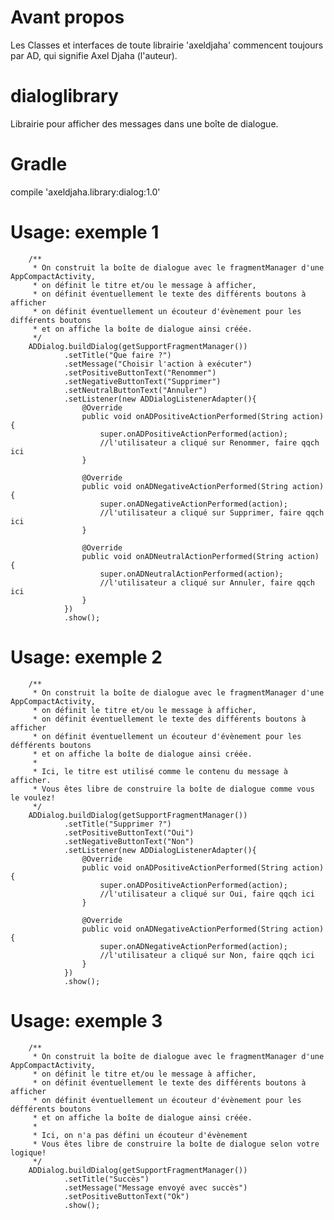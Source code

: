 # Avant propos
Les Classes et interfaces de toute librairie 'axeldjaha' commencent toujours par AD, qui signifie Axel Djaha (l'auteur).
# dialoglibrary
Librairie pour afficher des messages dans une boîte de dialogue.
# Gradle
compile 'axeldjaha.library:dialog:1.0'
# Usage: exemple 1

        /**
         * On construit la boîte de dialogue avec le fragmentManager d'une AppCompactActivity,
         * on définit le titre et/ou le message à afficher,
         * on définit éventuellement le texte des différents boutons à afficher
         * on définit éventuellement un écouteur d'évènement pour les différents boutons
         * et on affiche la boîte de dialogue ainsi créée.
         */
        ADDialog.buildDialog(getSupportFragmentManager())
                .setTitle("Que faire ?")
                .setMessage("Choisir l'action à exécuter")
                .setPositiveButtonText("Renommer")
                .setNegativeButtonText("Supprimer")
                .setNeutralButtonText("Annuler")
                .setListener(new ADDialogListenerAdapter(){
                    @Override
                    public void onADPositiveActionPerformed(String action) {
                        super.onADPositiveActionPerformed(action);
                        //l'utilisateur a cliqué sur Renommer, faire qqch ici
                    }

                    @Override
                    public void onADNegativeActionPerformed(String action) {
                        super.onADNegativeActionPerformed(action);
                        //l'utilisateur a cliqué sur Supprimer, faire qqch ici
                    }

                    @Override
                    public void onADNeutralActionPerformed(String action) {
                        super.onADNeutralActionPerformed(action);
                        //l'utilisateur a cliqué sur Annuler, faire qqch ici
                    }
                })
                .show();

# Usage: exemple 2

        /**
         * On construit la boîte de dialogue avec le fragmentManager d'une AppCompactActivity,
         * on définit le titre et/ou le message à afficher,
         * on définit éventuellement le texte des différents boutons à afficher
         * on définit éventuellement un écouteur d'évènement pour les défférents boutons
         * et on affiche la boîte de dialogue ainsi créée.
         *
         * Ici, le titre est utilisé comme le contenu du message à afficher.
         * Vous êtes libre de construire la boîte de dialogue comme vous le voulez!
         */
        ADDialog.buildDialog(getSupportFragmentManager())
                .setTitle("Supprimer ?")
                .setPositiveButtonText("Oui")
                .setNegativeButtonText("Non")
                .setListener(new ADDialogListenerAdapter(){
                    @Override
                    public void onADPositiveActionPerformed(String action) {
                        super.onADPositiveActionPerformed(action);
                        //l'utilisateur a cliqué sur Oui, faire qqch ici
                    }

                    @Override
                    public void onADNegativeActionPerformed(String action) {
                        super.onADNegativeActionPerformed(action);
                        //l'utilisateur a cliqué sur Non, faire qqch ici
                    }
                })
                .show();

# Usage: exemple 3

        /**
         * On construit la boîte de dialogue avec le fragmentManager d'une AppCompactActivity,
         * on définit le titre et/ou le message à afficher,
         * on définit éventuellement le texte des différents boutons à afficher
         * on définit éventuellement un écouteur d'évènement pour les défférents boutons
         * et on affiche la boîte de dialogue ainsi créée.
         *
         * Ici, on n'a pas défini un écouteur d'évènement
         * Vous êtes libre de construire la boîte de dialogue selon votre logique!
         */
        ADDialog.buildDialog(getSupportFragmentManager())
                .setTitle("Succès")
                .setMessage("Message envoyé avec succès")
                .setPositiveButtonText("Ok")
                .show();

